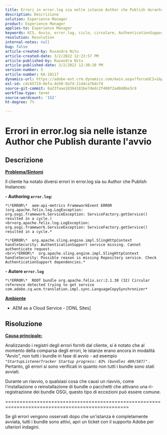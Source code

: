 ```yaml
---
title: Errori in error.log sia nelle istanze Author che Publish durante l'avvio
description: Descrizione
solution: Experience Manager
product: Experience Manager
applies-to: Experience Manager
keywords: KCS, Avvio, error.log, ciclo, circolare, AuthenticationSupport
resolution: Resolution
internal-notes: null
bug: false
article-created-by: Ruxandra Nitu
article-created-date: 3/2/2022 12:23:57 PM
article-published-by: Ruxandra Nitu
article-published-date: 3/2/2022 12:30:20 PM
version-number: 5
article-number: KA-18117
dynamics-url: https://adobe-ent.crm.dynamics.com/main.aspx?forceUCI=1&pagetype=entityrecord&etn=knowledgearticle&id=40187aa0-239a-ec11-b400-00224805ad55
exl-id: cdc65719-0efa-4e50-9a7d-1144ca7bdcf4
source-git-commit: 6a23faae10364181be7dedc2f408f2ad8d8be3c9
workflow-type: tm+mt
source-wordcount: '152'
ht-degree: 7%

---
```


# Errori in error.log sia nelle istanze Author che Publish durante l&#39;avvio

## Descrizione


<u><b>Problema/Sintomi</b></u>

Il cliente ha notato diversi errori in error.log sia su Author che Publish Instances:

<b>- Authoring `error.log`:</b>

```
*\*ERROR\*  aem-api-metrics FrameworkEvent ERROR (org.apache.felix.log.LogException: org.osgi.framework.ServiceException: ServiceFactory.getService() resulted in a cycle.)
<br>org.apache.felix.log.LogException: org.osgi.framework.ServiceException: ServiceFactory.getService() resulted in a cycle.*
```


```
*\*ERROR\*  org.apache.sling.engine.impl.SlingHttpContext handleSecurity: AuthenticationSupport service missing. Cannot authenticate request.
<br>\*ERROR\*  org.apache.sling.engine.impl.SlingHttpContext handleSecurity: Possible reason is missing Repository service. Check AuthenticationSupport dependencies.*
```


<b>- Autore `error.log`</b>

```
*\*ERROR\*  ROOT bundle org.apache.felix.scr:2.1.30 (32) Circular reference detected trying to get service com.adobe.cq.wcm.translation.impl.sync.LanguageCopySynchronizer*
```


<u><b>Ambiente</b></u>

- AEM as a Cloud Service - [!DNL Sites]



## Risoluzione


<u><b>Causa principale:</b></u>

Analizzando i registri degli errori forniti dal cliente, si è notato che al momento della comparsa degli errori, le istanze erano ancora in modalità &quot;Avvio&quot;, non tutti i bundle in fase di avvio - ad esempio *`"StartupListenerTracker Startup progress: 83% (bundles 489/587)"`* . Pertanto, gli errori si sono verificati in quanto non tutti i bundle sono stati avviati.

Durante un riavvio, o qualsiasi cosa che causi un riavvio, come l&#39;installazione o reinstallazione di bundle o pacchetti che attivano una ri-registrazione dei bundle OSGi, questo tipo di eccezioni può essere comune.



=================================================================================================

Se gli errori vengono osservati dopo che un&#39;istanza è completamente avviata, tutti i bundle sono attivi, apri un ticket con il supporto Adobe per ulteriori indagini.
